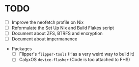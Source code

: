 # TODO

- [ ] Improve the neofetch profile on Nix
- [ ] Reformulate the Set Up Nix and Build Flakes script
- [ ] Document about ZFS, BTRFS and encryption
- [ ] Document about impermanence
- Packages
  - [ ] Flipper's `flipper-tools` (Has a very weird way to build it)
  - [ ] CalyxOS `device-flasher` (Code is too attached to FHS)

